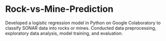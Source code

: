 # Rock-vs-Mine-Prediction
Developed a logistic regression model in Python on Google Colaboratory to classify SONAR data into rocks or mines. Conducted data preprocessing, exploratory data analysis, model training, and evaluation.
